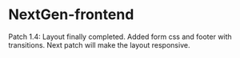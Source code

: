 # NextGen-frontend
Patch 1.4:
Layout finally completed. Added form css and footer  with transitions. Next patch will make the layout responsive.
